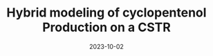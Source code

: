 ---
title: "Hybrid modeling of cyclopentenol Production on a CSTR"
collection: teaching
type: "Workshop"
permalink: /teaching/hmss-2023
venue: "5<sup>th</sup> Hybrid Modeling Summer School"
role: "Teaching assistant"
date: 2023-10-02
location: "Lisbon, Portugal"
---